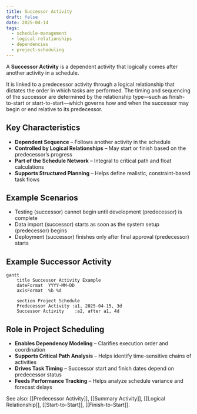 ```yaml
---
title: Successor Activity
draft: false
date: 2025-04-14
tags:
  - schedule-management
  - logical-relationships
  - dependencies
  - project-scheduling
---
```


A **Successor Activity** is a dependent activity that logically comes after another activity in a schedule.

It is linked to a predecessor activity through a logical relationship that dictates the order in which tasks are performed. The timing and sequencing of the successor are determined by the relationship type—such as finish-to-start or start-to-start—which governs how and when the successor may begin or end relative to its predecessor.

## Key Characteristics

- **Dependent Sequence** – Follows another activity in the schedule  
- **Controlled by Logical Relationships** – May start or finish based on the predecessor’s progress  
- **Part of the Schedule Network** – Integral to critical path and float calculations  
- **Supports Structured Planning** – Helps define realistic, constraint-based task flows  

## Example Scenarios

- Testing (successor) cannot begin until development (predecessor) is complete  
- Data import (successor) starts as soon as the system setup (predecessor) begins  
- Deployment (successor) finishes only after final approval (predecessor) starts  

## Example Successor Activity

```mermaid
gantt
    title Successor Activity Example
    dateFormat  YYYY-MM-DD
    axisFormat  %b %d

    section Project Schedule
    Predecessor Activity :a1, 2025-04-15, 3d
    Successor Activity    :a2, after a1, 4d
```

## Role in Project Scheduling

- **Enables Dependency Modeling** – Clarifies execution order and coordination  
- **Supports Critical Path Analysis** – Helps identify time-sensitive chains of activities  
- **Drives Task Timing** – Successor start and finish dates depend on predecessor status  
- **Feeds Performance Tracking** – Helps analyze schedule variance and forecast delays  

See also: [[Predecessor Activity]], [[Summary Activity]], [[Logical Relationship]], [[Start-to-Start]], [[Finish-to-Start]].
